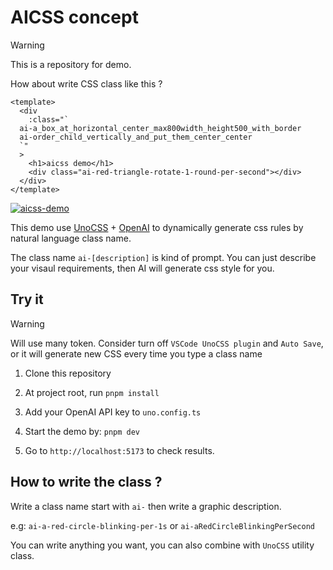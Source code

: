 # AICSS concept
> [!WARNING] 
> This is a  repository for demo.

How about write CSS class like this ?

```vue
<template>
  <div
    :class="`
  ai-a_box_at_horizontal_center_max800width_height500_with_border
  ai-order_child_vertically_and_put_them_center_center
  `"
  >
    <h1>aicss demo</h1>
    <div class="ai-red-triangle-rotate-1-round-per-second"></div>
  </div>
</template>
```

[![aicss-demo](https://i.ytimg.com/vi/YPJQwJ8JnBE/maxresdefault.jpg)](https://www.youtube.com/watch?v=YPJQwJ8JnBE) 

This demo use [UnoCSS](https://unocss.dev/) + [OpenAI](https://openai.com/index/openai-api/) to dynamically generate css rules by natural language class name.

The class name `ai-[description]` is kind of prompt. You can just describe your visaul requirements, then AI will generate css style for you.

## Try it
> [!WARNING] 
> Will use many token. Consider turn off `VSCode UnoCSS plugin` and `Auto Save`, or it will generate new CSS every time you type a class name

1. Clone this repository

2. At project root, run `pnpm install`

3. Add your OpenAI API key to `uno.config.ts`

4. Start the demo by: `pnpm dev`

5. Go to `http://localhost:5173` to check results.

## How to write the class ?
Write a class name start with `ai-` then write a graphic description.

e.g: `ai-a-red-circle-blinking-per-1s` or `ai-aRedCircleBlinkingPerSecond`

You can write anything you want, you can also combine with `UnoCSS` utility class.